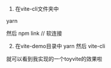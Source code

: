1. 在vite-cli文件夹中

yarn

然后
npm  link // 软连接

2. 在vite-demo目录中
yarn
然后
vite-cli

就可以看到我实现的一个toyvite的效果啦